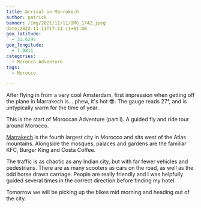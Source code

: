 ```yaml
---
title: Arrival in Marrakech
author: patrick
banner: /img/2021/11/11/IMG_1742.jpeg
date:2022-11-11T17:11:11+01:00
geo_latitude:
  - 31.6295
geo_longitude:
  - 7.9811
categories:
  - Morocco Adventure
tags:
  - Morocco

---
```


After flying in from a very cool Amsterdam, first impression when getting off the plane in Marrakech is... phew, it's hot 😎. The gauge reads 27°, and is untypically warm for the time of year.

This is the start of Moroccan Adventure (part I). A guided fly and ride tour around Morocco. 

<!--more-->

[Marrakech](https://en.wikipedia.org/wiki/Marrakesh?wprov=sfti1) is the fourth largest city in Morocco and sits west of the Atlas mountains. Alongside the mosques, palaces and gardens are the familiar KFC, Burger King and Costa Coffee.  

The traffic is as chaotic as any Indian city, but with far fewer vehicles and pedestrians. There are as many scooters as cars on the road, as well as the odd horse drawn carriage. People are really friendly and I was helpfully guided several times in the correct direction before finding my hotel. 

Tomorrow we will be picking up the bikes mid morning and heading out of the city. 

